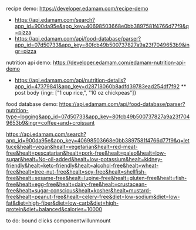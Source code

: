 recipe demo: https://developer.edamam.com/recipe-demo

- https://api.edamam.com/search?app_id=900da95e&app_key=40698503668e0bb3897581f4766d77f9&q=pizza
- https://api.edamam.com/api/food-database/parser?app_id=07d50733&app_key=80fcb49b500737827a9a23f7049653b9&ingr=pizza

nutrition api demo: https://developer.edamam.com/edamam-nutrition-api-demo

- https://api.edamam.com/api/nutrition-details?app_id=47379841&app_key=d28718060b8adfd39783ead254df7f92
  \*\* post body {ingr: ["1 cup rice,", "10 oz chickpeas"]}

food database demo:
https://api.edamam.com/api/food-database/parser?nutrition-type=logging&app_id=07d50733&app_key=80fcb49b500737827a9a23f7049653b9&ingr=coffee+and+croissant

https://api.edamam.com/search?app_id=900da95e&app_key=40698503668e0bb3897581f4766d77f9&q=lettuce&healt=vegan&healt=vegetarian&healt=red-meat-free&healt=pescatarian&healt=pork-free&healt=paleo&healt=low-sugar&healt=No-oil-added&healt=low-potassium&healt=kidney-friendly&healt=keto-friendly&healt=alcohol-free&healt=wheat-free&healt=tree-nut-free&healt=soy-free&healt=shellfish-free&healt=sesame-free&healt=lupine-free&healt=gluten-free&healt=fish-free&healt=egg-free&healt=dairy-free&healt=crustacean-free&healt=sugar-conscious&healt=kosher&healt=mustard-free&healt=peanut-free&healt=celery-free&diet=low-sodium&diet=low-fat&diet=high-fiber&diet=low-carb&diet=high-protein&diet=balanced&calories=10000

to do:
bound clicks
componentwillunmount
